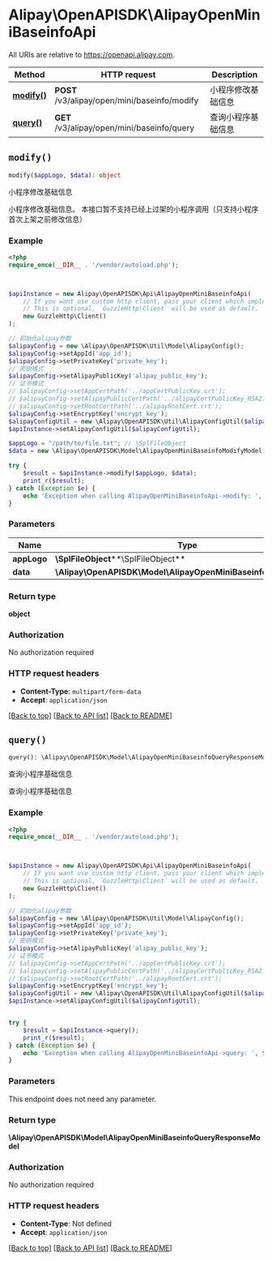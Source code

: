 # Alipay\OpenAPISDK\AlipayOpenMiniBaseinfoApi

All URIs are relative to https://openapi.alipay.com.

Method | HTTP request | Description
------------- | ------------- | -------------
[**modify()**](AlipayOpenMiniBaseinfoApi.md#modify) | **POST** /v3/alipay/open/mini/baseinfo/modify | 小程序修改基础信息
[**query()**](AlipayOpenMiniBaseinfoApi.md#query) | **GET** /v3/alipay/open/mini/baseinfo/query | 查询小程序基础信息


## `modify()`

```php
modify($appLogo, $data): object
```

小程序修改基础信息

小程序修改基础信息。 本接口暂不支持已经上过架的小程序调用（只支持小程序首次上架之前修改信息）

### Example

```php
<?php
require_once(__DIR__ . '/vendor/autoload.php');



$apiInstance = new Alipay\OpenAPISDK\Api\AlipayOpenMiniBaseinfoApi(
    // If you want use custom http client, pass your client which implements `GuzzleHttp\ClientInterface`.
    // This is optional, `GuzzleHttp\Client` will be used as default.
    new GuzzleHttp\Client()
);

// 初始化alipay参数
$alipayConfig = new \Alipay\OpenAPISDK\Util\Model\AlipayConfig();
$alipayConfig->setAppId('app_id');
$alipayConfig->setPrivateKey('private_key');
// 密钥模式
$alipayConfig->setAlipayPublicKey('alipay_public_key');
// 证书模式
// $alipayConfig->setAppCertPath('../appCertPublicKey.crt');
// $alipayConfig->setAlipayPublicCertPath('../alipayCertPublicKey_RSA2.crt');
// $alipayConfig->setRootCertPath('../alipayRootCert.crt');
$alipayConfig->setEncryptKey('encrypt_key');
$alipayConfigUtil = new \Alipay\OpenAPISDK\Util\AlipayConfigUtil($alipayConfig);
$apiInstance->setAlipayConfigUtil($alipayConfigUtil);

$appLogo = "/path/to/file.txt"; // \SplFileObject
$data = new \Alipay\OpenAPISDK\Model\AlipayOpenMiniBaseinfoModifyModel(); // \Alipay\OpenAPISDK\Model\AlipayOpenMiniBaseinfoModifyModel

try {
    $result = $apiInstance->modify($appLogo, $data);
    print_r($result);
} catch (Exception $e) {
    echo 'Exception when calling AlipayOpenMiniBaseinfoApi->modify: ', $e->getMessage(), PHP_EOL;
}
```

### Parameters

Name | Type | Description  | Notes
------------- | ------------- | ------------- | -------------
 **appLogo** | **\SplFileObject****\SplFileObject**|  | [optional]
 **data** | **\Alipay\OpenAPISDK\Model\AlipayOpenMiniBaseinfoModifyModel**|  | [optional]

### Return type

**object**

### Authorization

No authorization required

### HTTP request headers

- **Content-Type**: `multipart/form-data`
- **Accept**: `application/json`

[[Back to top]](#) [[Back to API list]](../../README.md#api-endpoints)
[[Back to README]](../../README.md)

## `query()`

```php
query(): \Alipay\OpenAPISDK\Model\AlipayOpenMiniBaseinfoQueryResponseModel
```

查询小程序基础信息

查询小程序基础信息

### Example

```php
<?php
require_once(__DIR__ . '/vendor/autoload.php');



$apiInstance = new Alipay\OpenAPISDK\Api\AlipayOpenMiniBaseinfoApi(
    // If you want use custom http client, pass your client which implements `GuzzleHttp\ClientInterface`.
    // This is optional, `GuzzleHttp\Client` will be used as default.
    new GuzzleHttp\Client()
);

// 初始化alipay参数
$alipayConfig = new \Alipay\OpenAPISDK\Util\Model\AlipayConfig();
$alipayConfig->setAppId('app_id');
$alipayConfig->setPrivateKey('private_key');
// 密钥模式
$alipayConfig->setAlipayPublicKey('alipay_public_key');
// 证书模式
// $alipayConfig->setAppCertPath('../appCertPublicKey.crt');
// $alipayConfig->setAlipayPublicCertPath('../alipayCertPublicKey_RSA2.crt');
// $alipayConfig->setRootCertPath('../alipayRootCert.crt');
$alipayConfig->setEncryptKey('encrypt_key');
$alipayConfigUtil = new \Alipay\OpenAPISDK\Util\AlipayConfigUtil($alipayConfig);
$apiInstance->setAlipayConfigUtil($alipayConfigUtil);


try {
    $result = $apiInstance->query();
    print_r($result);
} catch (Exception $e) {
    echo 'Exception when calling AlipayOpenMiniBaseinfoApi->query: ', $e->getMessage(), PHP_EOL;
}
```

### Parameters

This endpoint does not need any parameter.

### Return type

**\Alipay\OpenAPISDK\Model\AlipayOpenMiniBaseinfoQueryResponseModel**

### Authorization

No authorization required

### HTTP request headers

- **Content-Type**: Not defined
- **Accept**: `application/json`

[[Back to top]](#) [[Back to API list]](../../README.md#api-endpoints)
[[Back to README]](../../README.md)

